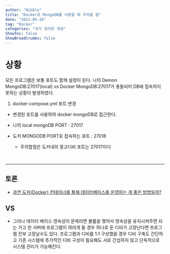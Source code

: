 ```yaml
---
author: "Nibble"
title: "Docker로 MongoDB를 사용할 때 주의할 점"
date: "2021-05-26"
tag: "Docker"
categories: "내가 정리한 개념"
ShowToc: false
ShowBreadCrumbs: false
---
```


# 상황
모든 프로그램은 보통 포트도 함께 설정이 된다. 나의 Demon MongoDB:27017(local) vs Docker MongoDB:27017가 충돌되어 DB에 접속하지 못하는 상황이 발생하였다.


1. docker-compose.yml 포트 변경
- 변경된 포트를 사용하여 docker mongoDB로 접근한다.
- 나의 local mongoDB PORT : 27017
- 도커 MONGODB PORT로 접속하는 포트 : 27018
  
  - 주의할점은 도커네의 몽고디비 포트는 27017이다
        
<br />

---
## 토론
- [과연 도커(Docker) 컨테이너를 통해 데이터베이스를 운영하는 게 좋은 방법일까?](https://this-programmer.tistory.com/entry/%EA%B3%BC%EC%97%B0-%EB%8F%84%EC%BB%A4Docker-%EC%BB%A8%ED%85%8C%EC%9D%B4%EB%84%88%EB%A5%BC-%ED%86%B5%ED%95%B4-%EB%8D%B0%EC%9D%B4%ED%84%B0%EB%B2%A0%EC%9D%B4%EC%8A%A4%EB%A5%BC-%EC%9A%B4%EC%98%81%ED%95%98%EB%8A%94-%EA%B2%8C-%EC%A2%8B%EC%9D%80-%EB%B0%A9%EB%B2%95%EC%9D%BC%EA%B9%8C)

## VS

- 그러나 데이터 베이스 영속성이 문제라면 볼륨을 맺어서 영속성을 유지시켜주면 되는 거고 한 서버에 프로그램이 여러개 돌 경우 하나로 둔 디비가 고장난다면 프로그램 전부 고장날수도 있다. 프로그램과 디비를 1:1 구성했을 경우 디비 구축도 간단하고 기존 시스템에 추가적인 디비 구성이 필요해도 서로 간섭하지 않고 단독적으로 시스템 관리가 가능해진다.